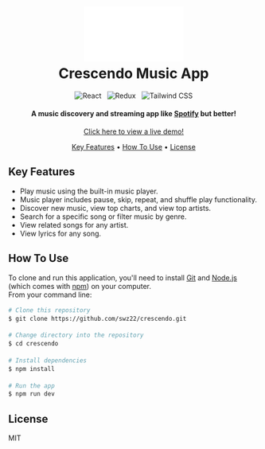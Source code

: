 
<h1 align="center">
  <br>
  <a href="https://crescendo-music.netlify.app/"><img src="https://raw.githubusercontent.com/swz22/crescendo/02cf987e438cb366d1ef65537e62c5d97930c00d/src/assets/logo.svg" alt="Crescendo" width="200"></a>
  <br>
  Crescendo Music App
  <br>
</h1>

<div align="center">
	<img height="30" src="https://user-images.githubusercontent.com/25181517/183897015-94a058a6-b86e-4e42-a37f-bf92061753e5.png" alt="React" title="React" />&nbsp;&nbsp;
  <img height="30" src="https://user-images.githubusercontent.com/25181517/187896150-cc1dcb12-d490-445c-8e4d-1275cd2388d6.png" alt="Redux" title="Redux" />&nbsp;&nbsp;
  <img height="30" src="https://user-images.githubusercontent.com/25181517/202896760-337261ed-ee92-4979-84c4-d4b829c7355d.png" alt="Tailwind CSS" title="Tailwind CSS" />
</div>

<h4 align="center">A music discovery and streaming app like <a href="[http://electron.atom.io](https://open.spotify.com/)" target="_blank">Spotify</a> but better! </h4>
<p align="center">
  <a href="https://crescendo-music.netlify.app">Click here to view a live demo!</a>
</p>

<p align="center">
  <a href="#key-features">Key Features</a> •
  <a href="#how-to-use">How To Use</a> •
  <a href="#license">License</a>
</p>

## Key Features

* Play music using the built-in music player.
* Music player includes pause, skip, repeat, and shuffle play functionality.
* Discover new music, view top charts, and view top artists.
* Search for a specific song or filter music by genre.
* View related songs for any artist.
* View lyrics for any song.

## How To Use

To clone and run this application, you'll need to install [Git](https://git-scm.com) and [Node.js](https://nodejs.org/en/download/) (which comes with [npm](http://npmjs.com)) on your computer.
<br>From your command line:

```bash
# Clone this repository
$ git clone https://github.com/swz22/crescendo.git

# Change directory into the repository
$ cd crescendo

# Install dependencies
$ npm install

# Run the app
$ npm run dev
```

## License

MIT
